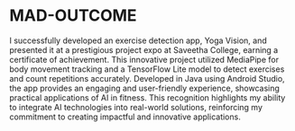 # MAD-OUTCOME
I successfully developed an exercise detection app, Yoga Vision, and presented it at a prestigious project expo at Saveetha College, earning a certificate of achievement. This innovative project utilized MediaPipe for body movement tracking and a TensorFlow Lite model to detect exercises and count repetitions accurately. Developed in Java using Android Studio, the app provides an engaging and user-friendly experience, showcasing practical applications of AI in fitness. This recognition highlights my ability to integrate AI technologies into real-world solutions, reinforcing my commitment to creating impactful and innovative applications.
